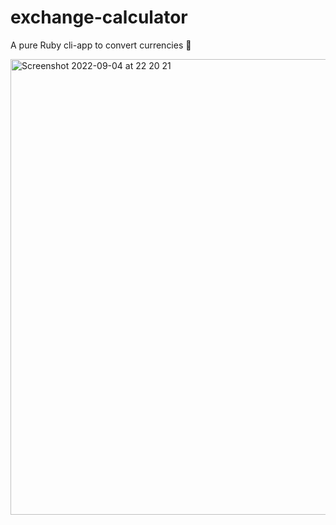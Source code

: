 # exchange-calculator
A pure Ruby cli-app to convert currencies :currency_exchange:

<img width="729" alt="Screenshot 2022-09-04 at 22 20 21" src="https://user-images.githubusercontent.com/20913661/188332000-f0cb1de8-ddb0-4872-81c5-8ca0a59b5de8.png">

